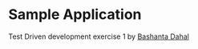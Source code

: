 Sample Application 
==================

Test Driven development exercise 1
by [Bashanta Dahal](https://github.com/bashantad)